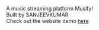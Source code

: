 A music streaming platform Musify!<br />
Built by SANJEEVKUMAR<br />
Check out the website demo [here](https://musify-19.netlify.app)<br />
